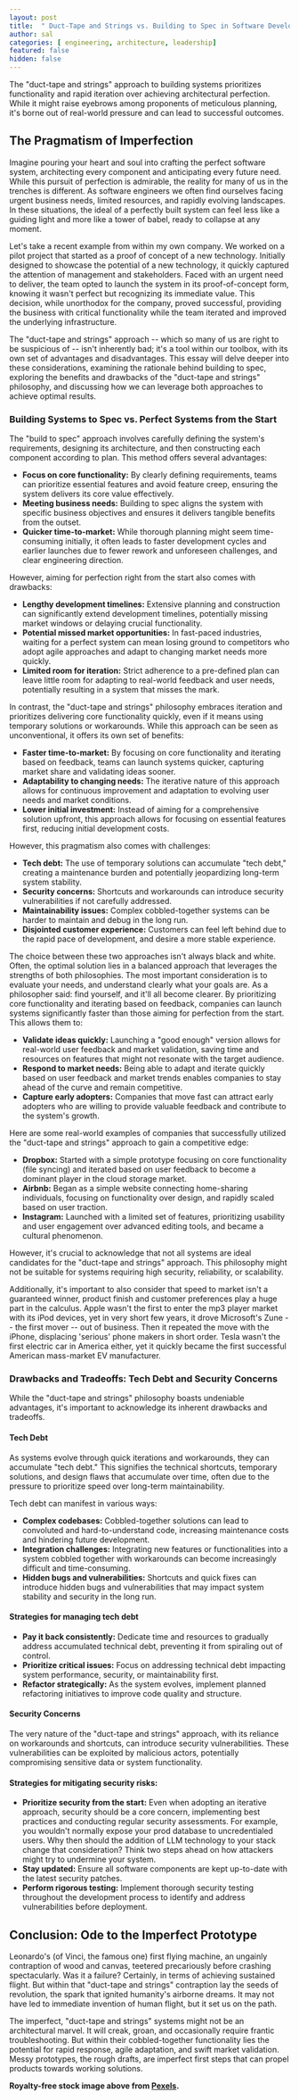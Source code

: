 ```yaml
---
layout: post
title:  " Duct-Tape and Strings vs. Building to Spec in Software Development"
author: sal
categories: [ engineering, architecture, leadership]
featured: false
hidden: false
---
```

The "duct-tape and strings" approach to building systems prioritizes functionality and rapid iteration over achieving architectural perfection. While it might raise eyebrows among proponents of meticulous planning, it's borne out of real-world pressure and can lead to successful outcomes.

## The Pragmatism of Imperfection
Imagine pouring your heart and soul into crafting the perfect software system,  architecting every component and anticipating every future need. While this pursuit of perfection is admirable, the reality for many of us in the trenches is different. As software engineers we often find ourselves facing urgent business needs, limited resources, and rapidly evolving landscapes. In these situations, the ideal of a perfectly built system can feel less like a guiding light and more like a tower of babel, ready to collapse at any moment.

Let's take a recent example from within my own company. We worked on a pilot project that started as a proof of concept of a new technology. Initially designed to showcase the potential of a new technology, it quickly captured the attention of management and stakeholders. Faced with an urgent need to deliver, the team opted to launch the system in its proof-of-concept form, knowing it wasn't perfect but recognizing its immediate value. This decision, while unorthodox for the company, proved successful, providing the business with critical functionality while the team iterated and improved the underlying infrastructure.

The "duct-tape and strings" approach -- which so many of us are right to be suspicious of -- isn't inherently bad; it's a tool within our toolbox, with its own set of advantages and disadvantages. This essay will delve deeper into these considerations, examining the rationale behind building to spec, exploring the benefits and drawbacks of the "duct-tape and strings" philosophy, and discussing how we can leverage both approaches to achieve optimal results.

### Building Systems to Spec vs. Perfect Systems from the Start

The "build to spec" approach involves carefully defining the system's requirements, designing its architecture, and then constructing each component according to plan. This method offers several advantages:

* **Focus on core functionality:** By clearly defining requirements, teams can prioritize essential features and avoid feature creep, ensuring the system delivers its core value effectively.
* **Meeting business needs:** Building to spec aligns the system with specific business objectives and ensures it delivers tangible benefits from the outset.
* **Quicker time-to-market:** While thorough planning might seem time-consuming initially, it often leads to faster development cycles and earlier launches due to fewer rework and unforeseen challenges, and clear engineering direction.

However, aiming for perfection right from the start also comes with drawbacks:

* **Lengthy development timelines:** Extensive planning and construction can significantly extend development timelines, potentially missing market windows or delaying crucial functionality.
* **Potential missed market opportunities:** In fast-paced industries, waiting for a perfect system can mean losing ground to competitors who adopt agile approaches and adapt to changing market needs more quickly.
* **Limited room for iteration:** Strict adherence to a pre-defined plan can leave little room for adapting to real-world feedback and user needs, potentially resulting in a system that misses the mark.

In contrast, the "duct-tape and strings" philosophy embraces iteration and prioritizes delivering core functionality quickly, even if it means using temporary solutions or workarounds. While this approach can be seen as unconventional, it offers its own set of benefits:

* **Faster time-to-market:** By focusing on core functionality and iterating based on feedback, teams can launch systems quicker, capturing market share and validating ideas sooner.
* **Adaptability to changing needs:** The iterative nature of this approach allows for continuous improvement and adaptation to evolving user needs and market conditions.
* **Lower initial investment:** Instead of aiming for a comprehensive solution upfront, this approach allows for focusing on essential features first, reducing initial development costs.

However, this pragmatism also comes with challenges:

* **Tech debt:** The use of temporary solutions can accumulate "tech debt," creating a maintenance burden and potentially jeopardizing long-term system stability.
* **Security concerns:** Shortcuts and workarounds can introduce security vulnerabilities if not carefully addressed.
* **Maintainability issues:** Complex cobbled-together systems can be harder to maintain and debug in the long run.
* **Disjointed customer experience:** Customers can feel left behind due to the rapid pace of development, and desire a more stable experience.

The choice between these two approaches isn't always black and white. Often, the optimal solution lies in a balanced approach that leverages the strengths of both philosophies. The most important consideration is to evaluate your needs, and understand clearly what your goals are. As a philosopher said: find yourself, and it'll all become clearer. By prioritizing core functionality and iterating based on feedback, companies can launch systems significantly faster than those aiming for perfection from the start. This allows them to:

* **Validate ideas quickly:** Launching a "good enough" version allows for real-world user feedback and market validation, saving time and resources on features that might not resonate with the target audience.
* **Respond to market needs:** Being able to adapt and iterate quickly based on user feedback and market trends enables companies to stay ahead of the curve and remain competitive.
* **Capture early adopters:** Companies that move fast can attract early adopters who are willing to provide valuable feedback and contribute to the system's growth.

Here are some real-world examples of companies that successfully utilized the "duct-tape and strings" approach to gain a competitive edge:

* **Dropbox:** Started with a simple prototype focusing on core functionality (file syncing) and iterated based on user feedback to become a dominant player in the cloud storage market.
* **Airbnb:** Began as a simple website connecting home-sharing individuals, focusing on functionality over design, and rapidly scaled based on user traction.
* **Instagram:** Launched with a limited set of features, prioritizing usability and user engagement over advanced editing tools, and became a cultural phenomenon.

However, it's crucial to acknowledge that not all systems are ideal candidates for the "duct-tape and strings" approach. This philosophy might not be suitable for systems requiring high security, reliability, or scalability.

Additionally, it's important to also consider that speed to market isn't a guaranteed winner, product finish and customer preferences play a huge part in the calculus. Apple wasn't the first to enter the mp3 player market with its iPod devices, yet in very short few years, it drove Microsoft's Zune -- the first mover -- out of business. Then it repeated the move with the iPhone, displacing 'serious' phone makers in short order. Tesla wasn't the first electric car in America either, yet it quickly became the first successful American mass-market EV manufacturer.

### Drawbacks and Tradeoffs: Tech Debt and Security Concerns

While the "duct-tape and strings" philosophy boasts undeniable advantages, it's important to acknowledge its inherent drawbacks and tradeoffs.

#### Tech Debt
As systems evolve through quick iterations and workarounds, they can accumulate "tech debt." This signifies the technical shortcuts, temporary solutions, and design flaws that accumulate over time, often due to the pressure to prioritize speed over long-term maintainability.

Tech debt can manifest in various ways:

* **Complex codebases:** Cobbled-together solutions can lead to convoluted and hard-to-understand code, increasing maintenance costs and hindering future development.
* **Integration challenges:** Integrating new features or functionalities into a system cobbled together with workarounds can become increasingly difficult and time-consuming.
* **Hidden bugs and vulnerabilities:** Shortcuts and quick fixes can introduce hidden bugs and vulnerabilities that may impact system stability and security in the long run.

#### Strategies for managing tech debt

* **Pay it back consistently:** Dedicate time and resources to gradually address accumulated technical debt, preventing it from spiraling out of control.
* **Prioritize critical issues:** Focus on addressing technical debt impacting system performance, security, or maintainability first.
* **Refactor strategically:** As the system evolves, implement planned refactoring initiatives to improve code quality and structure.

#### Security Concerns
The very nature of the "duct-tape and strings" approach, with its reliance on workarounds and shortcuts, can introduce security vulnerabilities. These vulnerabilities can be exploited by malicious actors, potentially compromising sensitive data or system functionality.

#### Strategies for mitigating security risks:

* **Prioritize security from the start:** Even when adopting an iterative approach, security should be a core concern, implementing best practices and conducting regular security assessments. For example, you wouldn't normally expose your prod database to uncredentialed users. Why then should the addition of LLM technology to your stack change that consideration? Think two steps ahead on how attackers might try to undermine your system.
* **Stay updated:** Ensure all software components are kept up-to-date with the latest security patches.
* **Perform rigorous testing:** Implement thorough security testing throughout the development process to identify and address vulnerabilities before deployment.

## Conclusion: Ode to the Imperfect Prototype

Leonardo's (of Vinci, the famous one) first flying machine, an ungainly contraption of wood and canvas, teetered precariously before crashing spectacularly. Was it a failure? Certainly, in terms of achieving sustained flight. But within that "duct-tape and strings" contraption lay the seeds of revolution, the spark that ignited humanity's airborne dreams. It may not have led to immediate invention of human flight, but it set us on the path.

The imperfect, "duct-tape and strings" systems might not be an architectural marvel. It will creak, groan, and occasionally require frantic troubleshooting. But within their cobbled-together functionality lies the potential for rapid response, agile adaptation, and swift market validation. Messy prototypes, the rough drafts, are imperfect first steps that can propel products towards working solutions.


__Royalty-free stock image above from [Pexels](https://www.pexels.com/).__